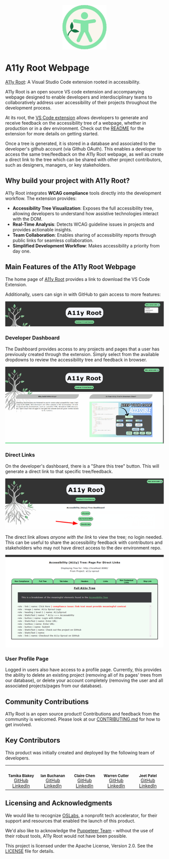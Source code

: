 <p align="center"> <img src="src/assets/a11y-root-icon_360.png" width="140px;" alt=""/></p>


# A11y Root Webpage 

[A11y Root](https://a11yroot.dev/): A Visual Studio Code extension rooted in accessibility. 

A11y Root is an open source VS code extension and accompanying webpage designed to enable developers and interdisciplinary teams to collaboratively address user accessibility of their projects throughout the development process.

At its root, the [VS Code extension](https://github.com/oslabs-beta/A11y-Root-Extension) allows developers to generate and receive feedback on the accessibility tree of a webpage, whether in production or in a dev environment. Check out the [README](https://github.com/oslabs-beta/A11y-Root-Extension/blob/dev/README.md) for the extension for more details on getting started.

Once a tree is generated, it is stored in a database and associated to the developer's github account (via Github OAuth). This enables a developer to access the same tree/feedback on the A11y Root webpage, as well as create a direct link to the tree which can be shared with other project contributors, such as designers, managers, or key stakeholders.

## Why build your project with A11y Root?

A11y Root integrates **WCAG compliance** tools directly into the development workflow. The extension provides:

- **Accessibility Tree Visualization**: Exposes the full accessibility tree, allowing developers to understand how assistive technologies interact with the DOM.
- **Real-Time Analysis**: Detects WCAG guideline issues in projects and provides actionable insights.
- **Team Collaboration**: Enables sharing of accessibility reports through public links for seamless collaboration.
- **Simplified Development Workflow**: Makes accessibility a priority from day one.

## Main Features of the A11y Root Webpage

The home page of [A11y Root](https://a11yroot.dev) provides a link to download the VS Code Extension.

Additionally, users can sign in with GitHub to gain access to more features:

<p align="center"> <img src="src/assets/user-dropdown.png" alt=""/></p>

### Developer Dashboard

The Dashboard provides access to any projects and pages that a user has previously created through the extension. Simply select from the available dropdowns to review the accessibility tree and feedback in browser.

<p align="center"> <img src="src/assets/dashboard.gif" alt=""/></p>

### Direct Links

On the developer's dashboard, there is a "Share this tree" button. This will generate a direct link to that specific tree/feedback.

<p align="center"> <img src="src/assets/sharetree.png" alt=""/></p>

The direct link allows *anyone with the link* to view the tree; no login needed. This can be useful to share the accessibility feedback with contributors and stakeholders who may not have direct access to the dev environment repo.

<p align="center"> <img src="src/assets/directlink.png" alt=""/></p>

### User Profile Page

Logged in users also have access to a profile page. Currently, this provides the ability to delete an existing project (removing all of its pages' trees from our database), or delete your account completely (removing the user and all associated projects/pages from our database).

## Community Contributions

A11y Root is an open source product! Contributions and feedback from the community is welcomed. Please look at our [CONTRIBUTING.md](./CONTRIBUTING.md) for how to get involved.

## Key Contributors

This product was initially created and deployed by the following team of developers.

<table>
<td align="center">
  <img src="https://avatars.githubusercontent.com/u/150477249?v=4" width="140px;" alt=""/>
  <br/>
  <sub><b>Tamika Blakey</b></sub>
  <br/>
  <a href="https://github.com/jamagachi">GitHub</a>
  <a href="https://www.linkedin.com/in/tamikablakey/">LinkedIn</a>
</td>

<td align="center">
  <img src="https://avatars.githubusercontent.com/u/107963806?v=4" width="140px;" alt=""/>
  <br/>
  <sub><b>Ian Buchanan</b></sub>
  <br/>
  <a href="https://github.com/ianbuchanan42">GitHub</a>
  <a href="https://www.linkedin.com/in/ian-buchanan-accessibility/">LinkedIn</a>
</td>

<td align="center">
  <img src="https://avatars.githubusercontent.com/u/49629405?v=4" width="140px;" alt=""/>
  <br/>
  <sub><b>Claire Chen</b></sub>
  <br/>
  <a href="https://github.com/claireandj666">GitHub</a>
  <a href="https://www.linkedin.com/in/claire-chen11/">LinkedIn</a>
</td>

<td align="center">
  <img src="https://avatars.githubusercontent.com/u/175950716?v=4" width="140px;" alt=""/>
  <br/>
  <sub><b>Warren Cutler</b></sub>
  <br/>
  <a href="https://github.com/warren-cutler">GitHub</a>
  <a href="https://www.linkedin.com/in/warren-cutler/">LinkedIn</a>
</td>

<td align="center">
  <img src="https://avatars.githubusercontent.com/u/141786979?v=4" width="140px;" alt=""/>
  <br/>
  <sub><b>Jeet Patel</b></sub>
  <br/>
  <a href="https://github.com/Jeetp45">GitHub</a>
  <a href="http://www.linkedin.com/in/jeetpatel-a83820254">LinkedIn</a>
</td>

</table>

## Licensing and Acknowledgments

We would like to recognize [OSLabs](https://www.opensourcelabs.io/), a nonprofit tech accelerator, for their support and resources that enabled the launch of this product.

We'd also like to acknowledge the [Puppeteer Team](https://pptr.dev/) - without the use of their robust tools, A11y Root would not have been possible.

This project is licensed under the Apache License, Version 2.0. See the [LICENSE](./LICENSE) file for details.
